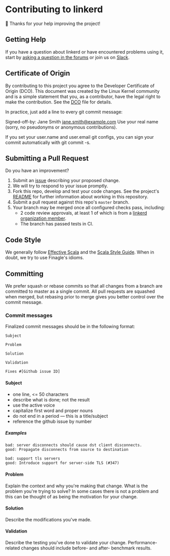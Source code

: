 # Contributing to linkerd #

:balloon: Thanks for your help improving the project!

## Getting Help ##

If you have a question about linkerd or have encountered problems using it,
start by [asking a question in the forums][discourse] or join us on
[Slack][slack].

## Certificate of Origin ##

By contributing to this project you agree to the Developer Certificate of
Origin (DCO). This document was created by the Linux Kernel community and is a
simple statement that you, as a contributor, have the legal right to make the
contribution. See the [DCO](DCO) file for details.

In practice, just add a line to every git commit message:

Signed-off-by: Jane Smith <jane.smith@example.com>
Use your real name (sorry, no pseudonyms or anonymous contributions).

If you set your user.name and user.email git configs, you can sign your commit automatically with git commit -s.

## Submitting a Pull Request ##

Do you have an improvement?

1. Submit an [issue][issue] describing your proposed change.
2. We will try to respond to your issue promptly.
3. Fork this repo, develop and test your code changes. See the project's [README](README.md) for further information about working in this repository.
4. Submit a pull request against this repo's `master` branch.
5. Your branch may be merged once all configured checks pass, including:
    - 2 code review approvals, at least 1 of which is from a [linkerd organization member][members].
    - The branch has passed tests in CI.

## Code Style ##

We generally follow [Effective Scala][es] and the [Scala Style Guide][ssg]. When
in doubt, we try to use Finagle's idioms.

## Committing ##

We prefer squash or rebase commits so that all changes from a branch are
committed to master as a single commit. All pull requests are squashed when
merged, but rebasing prior to merge gives you better control over the commit
message.

### Commit messages ###

Finalized commit messages should be in the following format:

```
Subject

Problem

Solution

Validation

Fixes #[Github issue ID]
```

#### Subject ####

- one line, <= 50 characters
- describe what is done; not the result
- use the active voice
- capitalize first word and proper nouns
- do not end in a period — this is a title/subject
- reference the github issue by number

##### Examples #####

```
bad: server disconnects should cause dst client disconnects.
good: Propagate disconnects from source to destination
```

```
bad: support tls servers
good: Introduce support for server-side TLS (#347)
```

#### Problem ####

Explain the context and why you're making that change.  What is the problem
you're trying to solve? In some cases there is not a problem and this can be
thought of as being the motivation for your change.

#### Solution ####

Describe the modifications you've made.

#### Validation ####

Describe the testing you've done to validate your change.  Performance-related
changes should include before- and after- benchmark results.

[discourse]: https://discourse.linkerd.io/
[es]: https://twitter.github.io/effectivescala/
[issue]: https://github.com/linkerd/linkerd/issues/new
[members]: https://github.com/orgs/linkerd/people
[slack]: http://slack.linkerd.io/
[ssg]: http://docs.scala-lang.org/style/scaladoc.html
